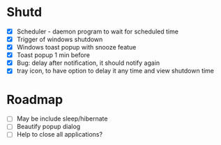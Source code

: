 # Shutd

- [x] Scheduler - daemon program to wait for scheduled time
- [x] Trigger of windows shutdown
- [x] Windows toast popup with snooze featue
- [x] Toast popup 1 min before
- [x] Bug: delay after notification, it should notify again
- [x] tray icon, to have option to delay it any time and view shutdown time

# Roadmap
- [ ] May be include sleep/hibernate
- [ ] Beautify popup dialog
- [ ] Help to close all applications?